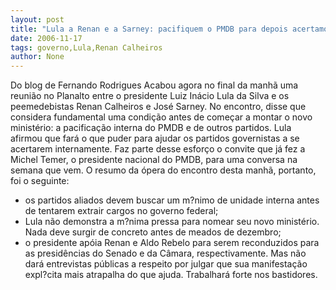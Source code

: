 ```yaml
---
layout: post
title: "Lula a Renan e a Sarney: pacifiquem o PMDB para depois acertamos participação no governo"
date: 2006-11-17
tags: governo,Lula,Renan Calheiros
author: None
---
```

Do blog de Fernando Rodrigues
Acabou agora no final da manhã uma reunião no Planalto entre o presidente Luiz Inácio Lula da Silva e os peemedebistas Renan Calheiros e José Sarney. No encontro, disse que considera fundamental uma condição antes de começar a montar o novo ministério: a pacificação interna do PMDB e de outros partidos.
Lula afirmou que fará o que puder para ajudar os partidos governistas a se acertarem internamente. Faz parte desse esforço o convite que já fez a Michel Temer, o presidente nacional do PMDB, para uma conversa na semana que vem.
O resumo da ópera do encontro desta manhã, portanto, foi o seguinte:
- os partidos aliados devem buscar um m?nimo de unidade interna antes de tentarem extrair cargos no governo federal;
- Lula não demonstra a m?nima pressa para nomear seu novo ministério. Nada deve surgir de concreto antes de meados de dezembro;
- o presidente apóia Renan e Aldo Rebelo para serem reconduzidos para as presidências do Senado e da Câmara, respectivamente. Mas não dará entrevistas públicas a respeito por julgar que sua manifestação expl?cita mais atrapalha do que ajuda. Trabalhará forte nos bastidores. 